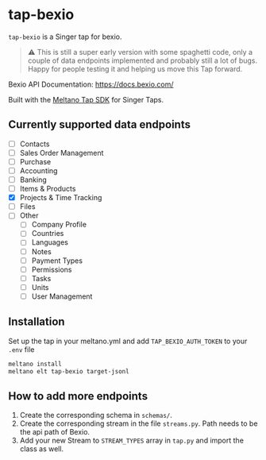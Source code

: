 # tap-bexio

`tap-bexio` is a Singer tap for bexio.

> :warning: This is still a super early version with some spaghetti code, only a couple of data endpoints implemented and probably still a lot of bugs. Happy for people testing it and helping us move this Tap forward.

Bexio API Documentation: https://docs.bexio.com/

Built with the [Meltano Tap SDK](https://sdk.meltano.com) for Singer Taps.

## Currently supported data endpoints

* [ ] Contacts
* [ ] Sales Order Management
* [ ] Purchase
* [ ] Accounting
* [ ] Banking
* [ ] Items & Products
* [x] Projects & Time Tracking
* [ ] Files
* [ ] Other
    * [ ] Company Profile
    * [ ] Countries
    * [ ] Languages
    * [ ] Notes
    * [ ] Payment Types
    * [ ] Permissions
    * [ ] Tasks
    * [ ] Units
    * [ ] User Management

## Installation

Set up the tap in your meltano.yml and add `TAP_BEXIO_AUTH_TOKEN` to your `.env` file

```bash
meltano install
meltano elt tap-bexio target-jsonl
```

## How to add more endpoints

1. Create the corresponding schema in `schemas/`.
2. Create the corresponding stream in the file `streams.py`. Path needs to be the api path of Bexio.
3. Add your new Stream to `STREAM_TYPES` array in `tap.py` and import the class as well.
